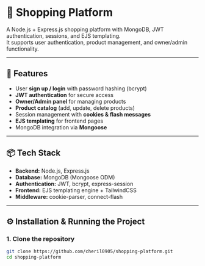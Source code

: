 # 🛒 Shopping Platform

A Node.js + Express.js shopping platform with MongoDB, JWT authentication, sessions, and EJS templating.  
It supports user authentication, product management, and owner/admin functionality.

---

## 🚀 Features
- User **sign up / login** with password hashing (bcrypt)  
- **JWT authentication** for secure access  
- **Owner/Admin panel** for managing products  
- **Product catalog** (add, update, delete products)  
- Session management with **cookies & flash messages**  
- **EJS templating** for frontend pages  
- MongoDB integration via **Mongoose**  

---

## 📦 Tech Stack
- **Backend:** Node.js, Express.js  
- **Database:** MongoDB (Mongoose ODM)  
- **Authentication:** JWT, bcrypt, express-session  
- **Frontend:** EJS templating engine + TailwindCSS  
- **Middleware:** cookie-parser, connect-flash  

---

## ⚙️ Installation & Running the Project

### 1. Clone the repository
```bash
git clone https://github.com/cheril0905/shopping-platform.git
cd shopping-platform
